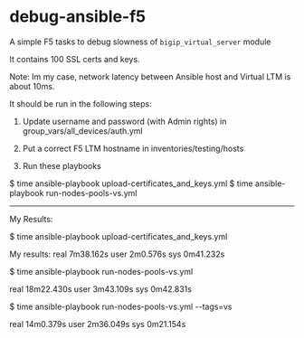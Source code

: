 # debug-ansible-f5
A simple F5 tasks to debug slowness of `bigip_virtual_server` module

It contains 100 SSL certs and keys.

Note: Im my case, network latency between Ansible host and Virtual LTM is about 10ms.



It should be run in the following steps:

1. Update username and password (with Admin rights) in group_vars/all_devices/auth.yml
2. Put a correct F5 LTM hostname in inventories/testing/hosts

3. Run these playbooks

$ time ansible-playbook upload-certificates_and_keys.yml
$ time ansible-playbook run-nodes-pools-vs.yml



-----------
My Results:

$ time ansible-playbook upload-certificates_and_keys.yml

My results:
real	7m38.162s
user	2m0.576s
sys	0m41.232s

$ time ansible-playbook run-nodes-pools-vs.yml

real	18m22.430s
user	3m43.109s
sys	0m42.831s

$ time ansible-playbook run-nodes-pools-vs.yml --tags=vs

real	14m0.379s
user	2m36.049s
sys	0m21.154s
